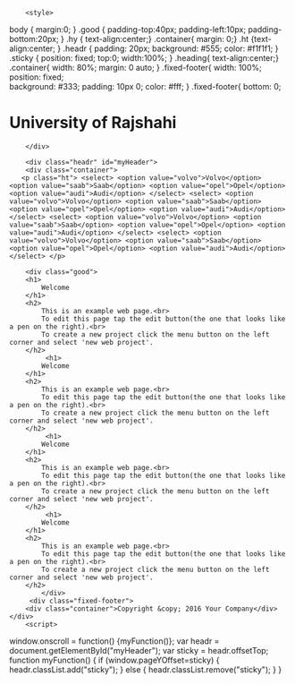  
<!DOCTYPE html>

<html>
    <head>
        <meta http-equiv="CONTENT-TYPE" content="text/html; charset=UTF-8">
        
        <style>
          
body {
margin:0;
}
.good
{
padding-top:40px;
padding-left:10px;
padding-bottom:20px;
}
.hy
{
text-align:center;}
 .container{
        margin: 0;}
.ht
{text-align:center;
}
.headr {
padding: 20px;
background: #555;
color: #f1f1f1;
}
.sticky {
position: fixed;
top:0;
width:100%;
}
.heading{
text-align:center;}
  .container{
        width: 80%;
        margin: 0 auto;
    } .fixed-footer{
        width: 100%;
        position: fixed;        
        background: #333;
        padding: 10px 0;
        color: #fff;
    }
    .fixed-footer{
        bottom: 0;
        </style>
    </head>
    <body>
        <div class="top-header">
            <h1 class="heading">University of Rajshahi </h2>
           
        </div>
        
        <div class="headr" id="myHeader">
        <div class="container">
       <p class="ht"> <select> <option value="volvo">Volvo</option> <option value="saab">Saab</option> <option value="opel">Opel</option> <option value="audi">Audi</option> </select> <select> <option value="volvo">Volvo</option> <option value="saab">Saab</option> <option value="opel">Opel</option> <option value="audi">Audi</option> </select> <select> <option value="volvo">Volvo</option> <option value="saab">Saab</option> <option value="opel">Opel</option> <option value="audi">Audi</option> </select> <select> <option value="volvo">Volvo</option> <option value="saab">Saab</option> <option value="opel">Opel</option> <option value="audi">Audi</option> </select> </p> 
</div>
            </div>
        
        <div class="good">
        <h1>
            Welcome
        </h1>
        <h2>
            This is an example web page.<br>
            To edit this page tap the edit button(the one that looks like a pen on the right).<br>
            To create a new project click the menu button on the left corner and select 'new web project'.
        </h2>
             <h1>
            Welcome
        </h1>
        <h2>
            This is an example web page.<br>
            To edit this page tap the edit button(the one that looks like a pen on the right).<br>
            To create a new project click the menu button on the left corner and select 'new web project'.
        </h2>
             <h1>
            Welcome
        </h1>
        <h2>
            This is an example web page.<br>
            To edit this page tap the edit button(the one that looks like a pen on the right).<br>
            To create a new project click the menu button on the left corner and select 'new web project'.
        </h2>
             <h1>
            Welcome
        </h1>
        <h2>
            This is an example web page.<br>
            To edit this page tap the edit button(the one that looks like a pen on the right).<br>
            To create a new project click the menu button on the left corner and select 'new web project'.
        </h2>
            </div>
         <div class="fixed-footer">
        <div class="container">Copyright &copy; 2016 Your Company</div>        
    </div>
        <script>
  window.onscroll = function() {myFunction()};
var headr = document.getElementById("myHeader");
var sticky = headr.offsetTop;
function myFunction() {
if (window.pageYOffset=sticky) {
headr.classList.add("sticky");
} else {
 headr.classList.remove("sticky");
}
}</script>
    </body>
</html>
